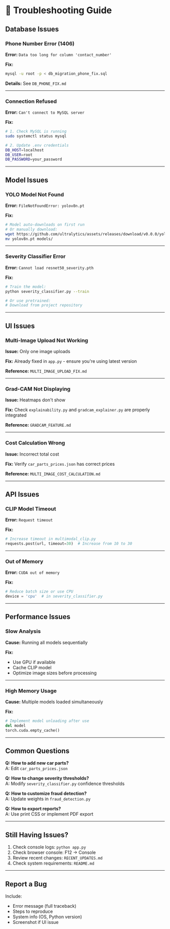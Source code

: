 # 🔧 Troubleshooting Guide

## Database Issues

### Phone Number Error (1406)
**Error:** `Data too long for column 'contact_number'`

**Fix:**
```bash
mysql -u root -p < db_migration_phone_fix.sql
```

**Details:** See `DB_PHONE_FIX.md`

---

### Connection Refused
**Error:** `Can't connect to MySQL server`

**Fix:**
```bash
# 1. Check MySQL is running
sudo systemctl status mysql

# 2. Update .env credentials
DB_HOST=localhost
DB_USER=root
DB_PASSWORD=your_password
```

---

## Model Issues

### YOLO Model Not Found
**Error:** `FileNotFoundError: yolov8n.pt`

**Fix:**
```bash
# Model auto-downloads on first run
# Or manually download:
wget https://github.com/ultralytics/assets/releases/download/v0.0.0/yolov8n.pt
mv yolov8n.pt models/
```

---

### Severity Classifier Error
**Error:** `Cannot load resnet50_severity.pth`

**Fix:**
```bash
# Train the model:
python severity_classifier.py --train

# Or use pretrained:
# Download from project repository
```

---

## UI Issues

### Multi-Image Upload Not Working
**Issue:** Only one image uploads

**Fix:** Already fixed in `app.py` - ensure you're using latest version

**Reference:** `MULTI_IMAGE_UPLOAD_FIX.md`

---

### Grad-CAM Not Displaying
**Issue:** Heatmaps don't show

**Fix:** Check `explainability.py` and `gradcam_explainer.py` are properly integrated

**Reference:** `GRADCAM_FEATURE.md`

---

### Cost Calculation Wrong
**Issue:** Incorrect total cost

**Fix:** Verify `car_parts_prices.json` has correct prices

**Reference:** `MULTI_IMAGE_COST_CALCULATION.md`

---

## API Issues

### CLIP Model Timeout
**Error:** `Request timeout`

**Fix:**
```python
# Increase timeout in multimodal_clip.py
requests.post(url, timeout=30)  # Increase from 10 to 30
```

---

### Out of Memory
**Error:** `CUDA out of memory`

**Fix:**
```python
# Reduce batch size or use CPU
device = 'cpu'  # in severity_classifier.py
```

---

## Performance Issues

### Slow Analysis
**Cause:** Running all models sequentially

**Fix:**
- Use GPU if available
- Cache CLIP model
- Optimize image sizes before processing

---

### High Memory Usage
**Cause:** Multiple models loaded simultaneously

**Fix:**
```python
# Implement model unloading after use
del model
torch.cuda.empty_cache()
```

---

## Common Questions

**Q: How to add new car parts?**  
A: Edit `car_parts_prices.json`

**Q: How to change severity thresholds?**  
A: Modify `severity_classifier.py` confidence thresholds

**Q: How to customize fraud detection?**  
A: Update weights in `fraud_detection.py`

**Q: How to export reports?**  
A: Use print CSS or implement PDF export

---

## Still Having Issues?

1. Check console logs: `python app.py`
2. Check browser console: F12 → Console
3. Review recent changes: `RECENT_UPDATES.md`
4. Check system requirements: `README.md`

---

## Report a Bug

Include:
- Error message (full traceback)
- Steps to reproduce
- System info (OS, Python version)
- Screenshot if UI issue
